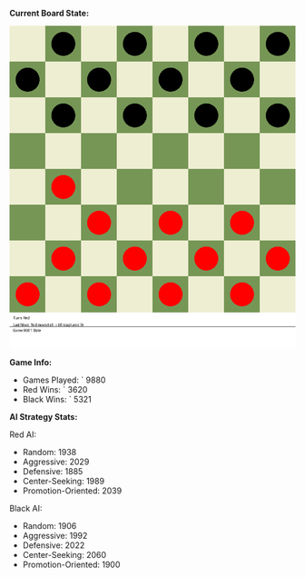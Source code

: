 
**Current Board State:**  
<!-- START_GIF -->
![Checkers Game](./checkers_game.gif)
<!-- END_GIF -->

**Game Info:**  
- Games Played: `<!-- GAMES_PLAYED --> 9880
- Red Wins: `<!-- RED_WINS --> 3620
- Black Wins: `<!-- BLACK_WINS --> 5321

<!-- AI_STATS -->
**AI Strategy Stats:**

Red AI:
- Random: 1938
- Aggressive: 2029
- Defensive: 1885
- Center-Seeking: 1989
- Promotion-Oriented: 2039

Black AI:
- Random: 1906
- Aggressive: 1992
- Defensive: 2022
- Center-Seeking: 2060
- Promotion-Oriented: 1900
